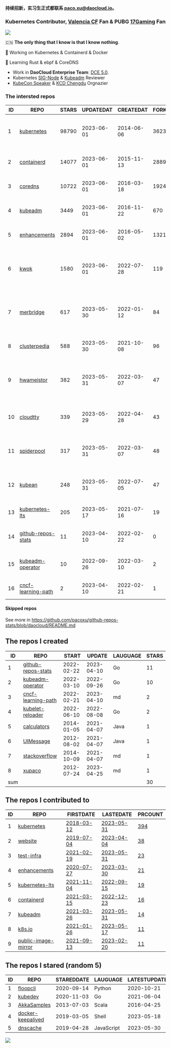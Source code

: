 **持续招新，实习生正式都联系 paco.xu@daocloud.io。**

### Kubernetes Contributor, [Valencia CF](https://www.valenciacf.com/en) Fan & PUBG [17Gaming](https://liquipedia.net/pubg/17_Gaming) Fan

![](https://komarev.com/ghpvc/?username=pacoxu)
 
 🇨🇳 **The only thing that I know is that I know nothing**. 
 
 🔭 Working on Kubernetes & Containerd & Docker
 
 🌱 Learning Rust & ebpf & CoreDNS

- Work in **DaoCloud Enterprise Team**: [DCE 5.0](https://www.daocloud.io/dce_5.0).
- Kubernetes [SIG-Node](https://github.com/kubernetes/community/blob/master/sig-node/README.md) & [Kubeadm](https://github.com/kubernetes/kubeadm/) Reviewer
- [KubeCon Speaker](https://sched.co/1Iki0) & [KCD Chengdu](https://community.cncf.io/kcd-chengdu/) Orgnazier

<!--START_SECTION:github_repos-->
### The intersted repos
| ID |                                REPO                                | STARS | UPDATEDAT  | CREATEDAT  | FORKSCOUNT |                                  DESCRIPTIONS                                  |
|----|--------------------------------------------------------------------|-------|------------|------------|------------|--------------------------------------------------------------------------------|
|  1 | [kubernetes](https://github.com/kubernetes/kubernetes)             | 98790 | 2023-06-01 | 2014-06-06 |      36238 | Production-Grade Container Scheduling and Management                           |
|  2 | [containerd](https://github.com/containerd/containerd)             | 14077 | 2023-06-01 | 2015-11-13 |       2889 | An open and reliable container runtime                                         |
|  3 | [coredns](https://github.com/coredns/coredns)                      | 10722 | 2023-06-01 | 2016-03-18 |       1924 | CoreDNS is a DNS server that chains plugins                                    |
|  4 | [kubeadm](https://github.com/kubernetes/kubeadm)                   |  3449 | 2023-06-01 | 2016-11-22 |        670 | Aggregator for issues filed against kubeadm                                    |
|  5 | [enhancements](https://github.com/kubernetes/enhancements)         |  2894 | 2023-06-01 | 2016-05-02 |       1321 | Enhancements tracking repo for Kubernetes                                      |
|  6 | [kwok](https://github.com/kubernetes-sigs/kwok)                    |  1580 | 2023-06-01 | 2022-07-28 |        119 | Kubernetes WithOut Kubelet -  Simulates thousands of Nodes and Clusters.       |
|  7 | [merbridge](https://github.com/merbridge/merbridge)                |   617 | 2023-05-30 | 2022-01-12 |         84 | Use eBPF to speed up your Service Mesh like crossing an Einstein-Rosen Bridge. |
|  8 | [clusterpedia](https://github.com/clusterpedia-io/clusterpedia)    |   588 | 2023-05-30 | 2021-10-08 |         96 | The Encyclopedia of Kubernetes clusters                                        |
|  9 | [hwameistor](https://github.com/hwameistor/hwameistor)             |   382 | 2023-05-31 | 2022-03-07 |         47 | Hwameistor is an HA local storage system for cloud-native stateful workloads.  |
| 10 | [cloudtty](https://github.com/cloudtty/cloudtty)                   |   339 | 2023-05-29 | 2022-04-28 |         43 | A Friendly Kubernetes CloudShell (Web Terminal) !                              |
| 11 | [spiderpool](https://github.com/spidernet-io/spiderpool)           |   317 | 2023-05-31 | 2022-03-07 |         48 | underlay network solution with IPAM and meta plugins                           |
| 12 | [kubean](https://github.com/kubean-io/kubean)                      |   248 | 2023-05-31 | 2022-07-05 |         47 |  :seedling: Kubernetes lifecycle management operator based on kubespray.       |
| 13 | [kubernetes-lts](https://github.com/klts-io/kubernetes-lts)        |   205 | 2023-05-17 | 2021-07-16 |         19 | Kubernetes LTS(long term support)                                              |
| 14 | [github-repos-stats](https://github.com/pacoxu/github-repos-stats) |    11 | 2023-04-10 | 2022-02-22 |          0 | Collect Repos Star/Fork/Watch Counts Everyday                                  |
| 15 | [kubeadm-operator](https://github.com/pacoxu/kubeadm-operator)     |    10 | 2022-09-26 | 2022-03-10 |          2 | Test work on the design of kubeadm operator                                    |
| 16 | [cncf-learning-path](https://github.com/pacoxu/cncf-learning-path) |     2 | 2023-04-10 | 2022-02-21 |          1 | record my learning CNCF related path                                           |



#### Skipped repos
<!--END_SECTION:github_repos-->
See more in https://github.com/pacoxu/github-repos-stats/blob/daocloud/README.md


<!--START_SECTION:my_github-->
## The repos I created
| ID  |                                REPO                                |   START    |   UPDATE   | LAUGUAGE | STARS |
|-----|--------------------------------------------------------------------|------------|------------|----------|-------|
|   1 | [github-repos-stats](https://github.com/pacoxu/github-repos-stats) | 2022-02-22 | 2023-04-10 | Go       |    11 |
|   2 | [kubeadm-operator](https://github.com/pacoxu/kubeadm-operator)     | 2022-03-10 | 2022-09-26 | Go       |    10 |
|   3 | [cncf-learning-path](https://github.com/pacoxu/cncf-learning-path) | 2022-02-21 | 2023-04-10 | md       |     2 |
|   4 | [kubelet-reloader](https://github.com/pacoxu/kubelet-reloader)     | 2022-06-10 | 2022-08-08 | Go       |     2 |
|   5 | [calculators](https://github.com/pacoxu/calculators)               | 2014-01-05 | 2021-04-07 | Java     |     1 |
|   6 | [UIMessage](https://github.com/pacoxu/UIMessage)                   | 2012-08-02 | 2021-04-07 | Java     |     1 |
|   7 | [stackoverflow](https://github.com/pacoxu/stackoverflow)           | 2014-10-09 | 2021-04-07 | md       |     1 |
|   8 | [xupaco](https://github.com/pacoxu/xupaco)                         | 2012-07-24 | 2023-04-25 | md       |     1 |
| sum |                                                                    |            |            |          |    30 |

## The repos I contributed to
| ID |                                  REPO                                  |                               FIRSTDATE                               |                               LASTEDATE                                |                                        PRCOUNT                                        |
|----|------------------------------------------------------------------------|-----------------------------------------------------------------------|------------------------------------------------------------------------|---------------------------------------------------------------------------------------|
|  1 | [kubernetes](https://github.com/kubernetes/kubernetes)                 | [2018-03-12](https://github.com/kubernetes/kubernetes/pull/61040)     | [2023-05-31](https://github.com/kubernetes/kubernetes/pull/118341)     | [394](https://github.com/kubernetes/kubernetes/pulls?q=is%3Apr+author%3Apacoxu)       |
|  2 | [website](https://github.com/kubernetes/website)                       | [2019-07-04](https://github.com/kubernetes/website/pull/15285)        | [2023-04-04](https://github.com/kubernetes/website/pull/40513)         | [38](https://github.com/kubernetes/website/pulls?q=is%3Apr+author%3Apacoxu)           |
|  3 | [test-infra](https://github.com/kubernetes/test-infra)                 | [2021-02-19](https://github.com/kubernetes/test-infra/pull/20909)     | [2023-05-31](https://github.com/kubernetes/test-infra/pull/29642)      | [23](https://github.com/kubernetes/test-infra/pulls?q=is%3Apr+author%3Apacoxu)        |
|  4 | [enhancements](https://github.com/kubernetes/enhancements)             | [2020-07-27](https://github.com/kubernetes/enhancements/pull/1907)    | [2023-03-30](https://github.com/kubernetes/enhancements/pull/3930)     | [21](https://github.com/kubernetes/enhancements/pulls?q=is%3Apr+author%3Apacoxu)      |
|  5 | [kubernetes-lts](https://github.com/klts-io/kubernetes-lts)            | [2021-11-04](https://github.com/klts-io/kubernetes-lts/pull/94)       | [2022-09-15](https://github.com/klts-io/kubernetes-lts/pull/174)       | [19](https://github.com/klts-io/kubernetes-lts/pulls?q=is%3Apr+author%3Apacoxu)       |
|  6 | [containerd](https://github.com/containerd/containerd)                 | [2021-03-15](https://github.com/containerd/containerd/pull/5200)      | [2022-12-23](https://github.com/containerd/containerd/pull/7863)       | [16](https://github.com/containerd/containerd/pulls?q=is%3Apr+author%3Apacoxu)        |
|  7 | [kubeadm](https://github.com/kubernetes/kubeadm)                       | [2021-03-26](https://github.com/kubernetes/kubeadm/pull/2421)         | [2023-05-31](https://github.com/kubernetes/kubeadm/pull/2885)          | [14](https://github.com/kubernetes/kubeadm/pulls?q=is%3Apr+author%3Apacoxu)           |
|  8 | [k8s.io](https://github.com/kubernetes/k8s.io)                         | [2021-01-26](https://github.com/kubernetes/k8s.io/pull/1577)          | [2023-05-17](https://github.com/kubernetes/k8s.io/pull/5290)           | [11](https://github.com/kubernetes/k8s.io/pulls?q=is%3Apr+author%3Apacoxu)            |
|  9 | [public-image-mirror](https://github.com/DaoCloud/public-image-mirror) | [2021-09-13](https://github.com/DaoCloud/public-image-mirror/pull/13) | [2023-02-20](https://github.com/DaoCloud/public-image-mirror/pull/296) | [11](https://github.com/DaoCloud/public-image-mirror/pulls?q=is%3Apr+author%3Apacoxu) |

## The repos I stared (random 5)
| ID |                               REPO                               | STAREDDATE |  LAUGUAGE  | LATESTUPDATE |
|----|------------------------------------------------------------------|------------|------------|--------------|
|  1 | [floopcli](https://github.com/ForwardLoopLLC/floopcli)           | 2020-09-14 | Python     | 2020-10-21   |
|  2 | [kubedev](https://github.com/zhouya0/kubedev)                    | 2020-11-03 | Go         | 2021-06-04   |
|  3 | [AkkaSamples](https://github.com/mariogleichmann/AkkaSamples)    | 2013-07-03 | Scala      | 2016-04-25   |
|  4 | [docker-keepalived](https://github.com/osixia/docker-keepalived) | 2019-03-05 | Shell      | 2023-05-18   |
|  5 | [dnscache](https://github.com/yahoo/dnscache)                    | 2019-04-28 | JavaScript | 2023-05-30   |

<!--END_SECTION:my_github-->

<a href="https://pacoxu.wordpress.com/">
  <img align="left" src="https://github-readme-stats.vercel.app/api?username=pacoxu&show_icons=true" />
</a>

